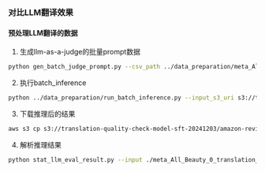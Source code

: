### 对比LLM翻译效果

#### 预处理LLM翻译的数据

1. 生成llm-as-a-judge的批量prompt数据
```bash
python gen_batch_judge_prompt.py --csv_path ../data_preparation/meta_All_Beauty_0_translation_comparison.csv
```

2. 执行batch_inference
```bash
python ../data_preparation/run_batch_inference.py --input_s3_uri s3://translation-quality-check-model-sft-20241203/amazon-review-product-meta-data/batch-inference/translation_eval/meta_All_Beauty_0_translation_comparison_llm_eval.jsonl --output_s3_uri s3://translation-quality-check-model-sft-20241203/amazon-review-product-meta-data/batch-inference-output/translation_eval/ --model_id anthropic.claude-3-5-sonnet-20241022-v2:0
```

3. 下载推理后的结果
```bash
aws s3 cp s3://translation-quality-check-model-sft-20241203/amazon-review-product-meta-data/batch-inference-output/translation_eval/meta_All_Beauty_0_translation_comparison_llm_eval.jsonl.out ./
```

4. 解析推理结果
```bash
python stat_llm_eval_result.py --input ./meta_All_Beauty_0_translation_comparison_llm_eval.jsonl.out --output ./evaluation_summary.json
```